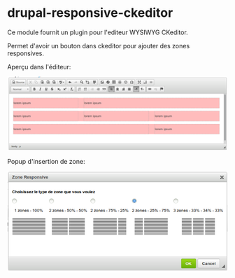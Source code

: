 drupal-responsive-ckeditor
==========================

Ce module fournit un plugin pour l'editeur WYSIWYG CKeditor. 

Permet d'avoir un bouton dans ckeditor pour ajouter des zones responsives. 

Aperçu dans l'éditeur:

![Aperçu dans l'éditeur](https://raw.githubusercontent.com/kgaut/drupal-ckeditor-responsive-plugin/7.x-1.x/docs/wysiwyg.png "Aperçu dans l'éditeur")


Popup d'insertion de zone:

![Popup d'insertion de zone](https://raw.githubusercontent.com/kgaut/drupal-ckeditor-responsive-plugin/7.x-1.x/docs/popup.png "Popup d'insertion de zone")
